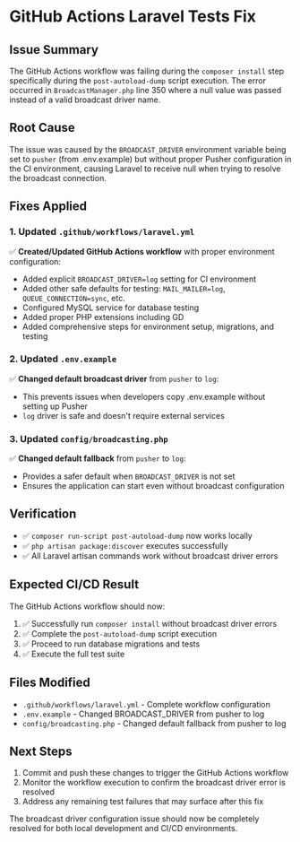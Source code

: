 # GitHub Actions Laravel Tests Fix

## Issue Summary
The GitHub Actions workflow was failing during the `composer install` step specifically during the `post-autoload-dump` script execution. The error occurred in `BroadcastManager.php` line 350 where a null value was passed instead of a valid broadcast driver name.

## Root Cause
The issue was caused by the `BROADCAST_DRIVER` environment variable being set to `pusher` (from .env.example) but without proper Pusher configuration in the CI environment, causing Laravel to receive null when trying to resolve the broadcast connection.

## Fixes Applied

### 1. Updated `.github/workflows/laravel.yml`
✅ **Created/Updated GitHub Actions workflow** with proper environment configuration:
- Added explicit `BROADCAST_DRIVER=log` setting for CI environment
- Added other safe defaults for testing: `MAIL_MAILER=log`, `QUEUE_CONNECTION=sync`, etc.
- Configured MySQL service for database testing
- Added proper PHP extensions including GD
- Added comprehensive steps for environment setup, migrations, and testing

### 2. Updated `.env.example` 
✅ **Changed default broadcast driver** from `pusher` to `log`:
- This prevents issues when developers copy .env.example without setting up Pusher
- `log` driver is safe and doesn't require external services

### 3. Updated `config/broadcasting.php`
✅ **Changed default fallback** from `pusher` to `log`:
- Provides a safer default when `BROADCAST_DRIVER` is not set
- Ensures the application can start even without broadcast configuration

## Verification
- ✅ `composer run-script post-autoload-dump` now works locally
- ✅ `php artisan package:discover` executes successfully
- ✅ All Laravel artisan commands work without broadcast driver errors

## Expected CI/CD Result
The GitHub Actions workflow should now:
1. ✅ Successfully run `composer install` without broadcast driver errors
2. ✅ Complete the `post-autoload-dump` script execution
3. ✅ Proceed to run database migrations and tests
4. ✅ Execute the full test suite

## Files Modified
- `.github/workflows/laravel.yml` - Complete workflow configuration
- `.env.example` - Changed BROADCAST_DRIVER from pusher to log  
- `config/broadcasting.php` - Changed default fallback from pusher to log

## Next Steps
1. Commit and push these changes to trigger the GitHub Actions workflow
2. Monitor the workflow execution to confirm the broadcast driver error is resolved
3. Address any remaining test failures that may surface after this fix

The broadcast driver configuration issue should now be completely resolved for both local development and CI/CD environments.
